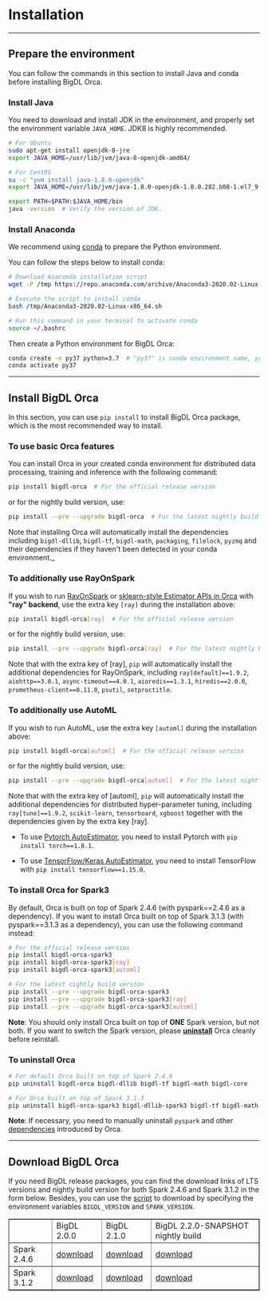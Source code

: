 # Installation

---
## Prepare the environment
You can follow the commands in this section to install Java and conda before installing BigDL Orca.

### Install Java
You need to download and install JDK in the environment, and properly set the environment variable `JAVA_HOME`. JDK8 is highly recommended.

```bash
# For Ubuntu
sudo apt-get install openjdk-8-jre
export JAVA_HOME=/usr/lib/jvm/java-8-openjdk-amd64/

# For CentOS
su -c "yum install java-1.8.0-openjdk"
export JAVA_HOME=/usr/lib/jvm/java-1.8.0-openjdk-1.8.0.282.b08-1.el7_9.x86_64/jre

export PATH=$PATH:$JAVA_HOME/bin
java -version  # Verify the version of JDK.
```

### Install Anaconda
We recommend using [conda](https://docs.conda.io/projects/conda/en/latest/user-guide/install/) to prepare the Python environment.

You can follow the steps below to install conda:
```bash
# Download Anaconda installation script 
wget -P /tmp https://repo.anaconda.com/archive/Anaconda3-2020.02-Linux-x86_64.sh

# Execute the script to install conda
bash /tmp/Anaconda3-2020.02-Linux-x86_64.sh

# Run this command in your terminal to activate conda
source ~/.bashrc
``` 

Then create a Python environment for BigDL Orca:
```bash
conda create -n py37 python=3.7  # "py37" is conda environment name, you can use any name you like.
conda activate py37
```

---
## Install BigDL Orca

In this section, you can use `pip install` to install BigDL Orca package, which is the most recommended way to install.

### To use basic Orca features
You can install Orca in your created conda environment for distributed data processing, training and inference with the following command:
```bash
pip install bigdl-orca  # For the official release version
```

or for the nightly build version, use:
```bash
pip install --pre --upgrade bigdl-orca  # For the latest nightly build version
```

Note that installing Orca will automatically install the dependencies including `bigdl-dllib`, `bigdl-tf`, `bigdl-math`, `packaging`, `filelock`, `pyzmq` and their dependencies if they haven't been detected in your conda environment._

### To additionally use RayOnSpark

If you wish to run [RayOnSpark](ray.md) or [sklearn-style Estimator APIs in Orca](distributed-training-inference.md) with **"ray" backend**, use the extra key `[ray]` during the installation above:

```bash
pip install bigdl-orca[ray]  # For the official release version
```

or for the nightly build version, use:
```bash
pip install --pre --upgrade bigdl-orca[ray]  # For the latest nightly build version
```

Note that with the extra key of [ray], `pip` will automatically install the additional dependencies for RayOnSpark,
including `ray[default]==1.9.2`, `aiohttp==3.8.1`, `async-timeout==4.0.1`, `aioredis==1.3.1`, `hiredis==2.0.0`, `prometheus-client==0.11.0`, `psutil`,  `setproctitle`.

### To additionally use AutoML

If you wish to run AutoML, use the extra key `[automl]` during the installation above:

```bash
pip install bigdl-orca[automl]  # For the official release version
````

or for the nightly build version, use:
```bash
pip install --pre --upgrade bigdl-orca[automl]  # For the latest nightly build version
```

Note that with the extra key of [automl], `pip` will automatically install the additional dependencies for distributed hyper-parameter tuning,
including `ray[tune]==1.9.2`, `scikit-learn`, `tensorboard`, `xgboost` together with the dependencies given by the extra key [ray].

- To use [Pytorch AutoEstimator](distributed-tuning.md#pytorch-autoestimator), you need to install Pytorch with `pip install torch==1.8.1`.

- To use [TensorFlow/Keras AutoEstimator](distributed-tuning.md#tensorflow-keras-autoestimator), you need to install TensorFlow with `pip install tensorflow==1.15.0`.

### To install Orca for Spark3

By default, Orca is built on top of Spark 2.4.6 (with pyspark==2.4.6 as a dependency). If you want to install Orca built on top of Spark 3.1.3 (with pyspark==3.1.3 as a dependency), you can use the following command instead:

```bash
# For the official release version
pip install bigdl-orca-spark3
pip install bigdl-orca-spark3[ray]
pip install bigdl-orca-spark3[automl]

# For the latest nightly build version
pip install --pre --upgrade bigdl-orca-spark3
pip install --pre --upgrade bigdl-orca-spark3[ray]
pip install --pre --upgrade bigdl-orca-spark3[automl]
```

__Note__: You should only install Orca built on top of __ONE__ Spark version, but not both. If you want to switch the Spark version, please [**uninstall**](#to-uninstall-orca) Orca cleanly before reinstall.

### To uninstall Orca
```bash
# For default Orca built on top of Spark 2.4.6
pip uninstall bigdl-orca bigdl-dllib bigdl-tf bigdl-math bigdl-core

# For Orca built on top of Spark 3.1.3
pip uninstall bigdl-orca-spark3 bigdl-dllib-spark3 bigdl-tf bigdl-math bigdl-core
```

__Note__: If necessary, you need to manually uninstall `pyspark` and other [dependencies](https://github.com/intel-analytics/BigDL/tree/main/python/requirements/orca) introduced by Orca.

---
## Download BigDL Orca

If you need BigDL release packages, you can find the download links of LTS versions and nightly build version for both Spark 2.4.6 and Spark 3.1.2 in the form below. Besides, you can use the [script](https://github.com/intel-analytics/BigDL/blob/main/docker/bigdl-k8s/download-bigdl.sh) to download by specifying the environment variables `BIGDL_VERSION` and `SPARK_VERSION`.

<table border="1"
cellpadding="10"
>
    <tr>
        <td></td>
        <td>BigDL 2.0.0</td>
        <td>BigDL 2.1.0</td>
        <td>BigDL 2.2.0-SNAPSHOT nightly build</td>
    </tr>
    <tr>
       <td>Spark 2.4.6 </td>
       <td><a href="https://repo1.maven.org/maven2/com/intel/analytics/bigdl/bigdl-assembly-spark_2.4.6/2.0.0/bigdl-assembly-spark_2.4.6-2.0.0.zip">download</a></td>
       <td><a href="https://repo1.maven.org/maven2/com/intel/analytics/bigdl/bigdl-assembly-spark_2.4.6/2.1.0/">download</a></td>
       <td><a href="https://oss.sonatype.org/content/repositories/snapshots/com/intel/analytics/bigdl/bigdl-assembly-spark_2.4.6/2.2.0-SNAPSHOT/">download</a></td>
    </tr>
    <tr>
       <td>Spark 3.1.2 </td>
       <td><a href="https://repo1.maven.org/maven2/com/intel/analytics/bigdl/bigdl-assembly-spark_3.1.2/2.0.0/bigdl-assembly-spark_3.1.2-2.0.0.zip">download</a></td>
       <td><a href="https://repo1.maven.org/maven2/com/intel/analytics/bigdl/bigdl-assembly-spark_3.1.2/2.1.0/">download</a></td>
       <td><a href="https://oss.sonatype.org/content/repositories/snapshots/com/intel/analytics/bigdl/bigdl-assembly-spark_3.1.2/2.2.0-SNAPSHOT/">download</a></td> 
    </tr>
</table>
